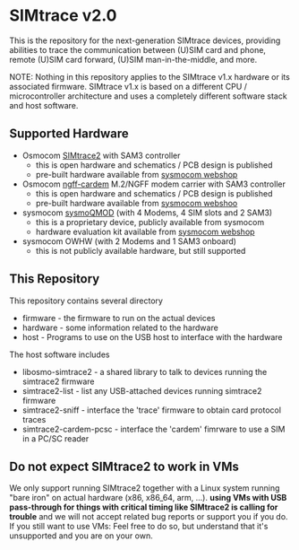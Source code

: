 SIMtrace v2.0
=============

This is the repository for the next-generation SIMtrace devices,
providing abilities to trace the communication between (U)SIM card and
phone, remote (U)SIM card forward, (U)SIM man-in-the-middle, and more.

NOTE: Nothing in this repository applies to the SIMtrace v1.x hardware
or its associated firmware.  SIMtrace v1.x is based on a different CPU /
microcontroller architecture and uses a completely different software
stack and host software.

Supported Hardware
------------------

* Osmocom [SIMtrace2](https://osmocom.org/projects/simtrace2/wiki) with SAM3 controller
  * this is open hardware and schematics / PCB design is published
  * pre-built hardware available from [sysmocom webshop](https://shop.sysmocom.de/SIMtrace2-Hardware-Kit/simtrace2-kit)
* Osmocom [ngff-cardem](https://osmocom.org/projects/ngff-cardem/wiki) M.2/NGFF modem carrier with SAM3 controller
  * this is open hardware and schematics / PCB design is published
  * pre-built hardware available from [sysmocom webshoo](https://shop.sysmocom.de/M.2-modem-carrier-with-remote-SIM-tracing/ngff-cardem-kit-external)
* sysmocom [sysmoQMOD](https://sysmocom.de/products/lab/sysmoqmod/index.html) (with 4 Modems,  4 SIM slots and 2 SAM3)
  * this is a proprietary device, publicly available from sysmocom
  * hardware evaluation kit available from [sysmocom webshop](https://shop.sysmocom.de/sysmoQMOD-evaluation-kit/sysmoQMOD-evk)
* sysmocom OWHW (with 2 Modems and 1 SAM3 onboard)
  * this is not publicly available hardware, but still supported

This Repository
---------------

This repository contains several directory

* firmware - the firmware to run on the actual devices
* hardware - some information related to the hardware
* host - Programs to use on the USB host to interface with the hardware


The host software includes

* libosmo-simtrace2 - a shared library to talk to devices running the simtrace2 firmware
* simtrace2-list - list any USB-attached devices running simtrace2 firmware
* simtrace2-sniff - interface the 'trace' firmware to obtain card protocol traces
* simtrace2-cardem-pcsc - interface the 'cardem' fimrware to use a SIM in a PC/SC reader


Do not expect SIMtrace2 to work in VMs
--------------------------------------

We only support running SIMtrace2 together with a Linux system running
"bare iron" on actual hardware (x86, x86_64, arm, ...).  **using VMs
with USB pass-through for things with critical timing like SIMtrace2 is
calling for trouble** and we will not accept related bug reports or
support you if you do.  If you still want to use VMs: Feel free to do
so, but understand that it's unsupported and you are on your own.
